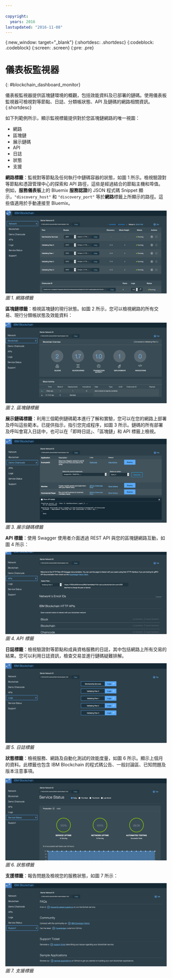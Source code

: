 ```yaml
---

copyright:
  years: 2016
lastupdated: "2016-11-08"
---
```


{:new_window: target="_blank"}
{:shortdesc: .shortdesc}
{:codeblock: .codeblock}
{:screen: .screen}
{:pre: .pre}

# 儀表板監視器
{: #blockchain_dashboard_monitor}


儀表板監視器提供區塊鏈環境的概觀，包括效能資料及已部署的鏈碼。使用儀表板監視器可檢視對等節點、日誌、分類帳狀態、API 及鏈碼的網路相關資訊。  
{:shortdesc}

如下列範例所示，顯示監視標籤提供對於您區塊鏈網路的唯一視圖：
  - 網路
  - 區塊鏈
  - 展示鏈碼
  - API
  - 日誌
  - 狀態
  - 支援

**網路標籤**：監視對等節點及任何執行中鏈碼容器的狀態，如圖 1 所示。檢視驗證對等節點和憑證管理中心的探索和 API 路徑，這些是經過結合的節點主機和埠值。例如，**服務儀表板**上的 Bluemix **服務認證**的 JSON 程式碼 Snippet 顯示，`"discovery_host"` 和 `"discovery_port"` 等於**網路**標籤上所顯示的路徑。這些值適用於手動連接至 Bluemix。

![](images/Console_Network.png "網路標籤")
*圖 1. 網路標籤*


**區塊鏈標籤**：檢視區塊鏈的現行狀態。如圖 2 所示，您可以檢視網路的所有交易、現行分類帳狀態及效能資料：

![](images/Console_Blockchain.png "區塊鏈標籤")
*圖 2. 區塊鏈標籤*


**展示鏈碼標籤**：利用三個範例鏈碼範本進行了解和實驗，您可以在您的網路上部署及呼叫這些範本。已提供指示，指引您完成程序，如圖 3 所示。鏈碼的所有部署及呼叫會寫入日誌中，也可以在「即時日誌」、「區塊鏈」和 API 標籤上檢視。  

![](images/Console_DemoChaincode.png "展示鏈碼標籤")
*圖 3. 展示鏈碼標籤*


**API 標籤**：使用 Swagger 使用者介面透過 REST API 與您的區塊鏈網路互動，如圖 4 所示：  

![](images/Console_APIs.png "API 標籤")
*圖 4. API 標籤*


**日誌標籤**：檢視驗證對等節點和成員資格服務的日誌，其中包括網路上所有交易的結果。您可以利用日誌資訊，檢查交易並進行鏈碼疑難排解。  

![](images/Console_Logs.png "日誌標籤")
*圖 5. 日誌標籤*


**狀態標籤**：檢視服務、網路及自動化測試的效能度量，如圖 6 所示。顯示上個月的資料。此標籤也包含 IBM Blockchain 的程式碼公告、一般討論區、已知問題及版本注意事項。  

![](images/Console_Status.png "狀態標籤")
*圖 6. 狀態標籤*


**支援標籤**：報告問題及檢視您的服務狀態，如圖 7 所示：

![](images/Console_Support.png "支援標籤")
*圖 7. 支援標籤*
